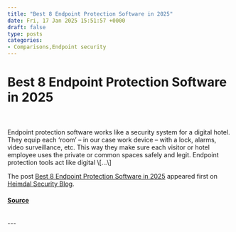 ```yaml
---
title: "Best 8 Endpoint Protection Software in 2025"
date: Fri, 17 Jan 2025 15:51:57 +0000
draft: false
type: posts
categories: 
- Comparisons,Endpoint security
---
```

# Best 8 Endpoint Protection Software in 2025

<br/>

<br/>
Endpoint protection software works like a security system for a digital hotel. They equip each ‘room’ – in our case work device – with a lock, alarms, video surveillance, etc. This way they make sure each visitor or hotel employee uses the private or common spaces safely and legit. Endpoint protection tools act like digital \[…\]

The post [Best 8 Endpoint Protection Software in 2025](https://heimdalsecurity.com/blog/endpoint-protection-software/) appeared first on [Heimdal Security Blog](https://heimdalsecurity.com/blog).

#### [Source](https://heimdalsecurity.com/blog/endpoint-protection-software/)

<br/>
---
